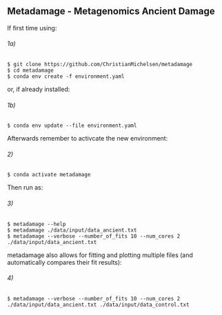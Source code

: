 ## Metadamage - Metagenomics Ancient Damage


If first time using:

###### 1a)
```console
$ git clone https://github.com/ChristianMichelsen/metadamage
$ cd metadamage
$ conda env create -f environment.yaml
```

or, if already installed:
###### 1b)
```console
$ conda env update --file environment.yaml
```

Afterwards remember to activcate the new environment:
###### 2)
```console
$ conda activate metadamage
```

Then run as:
###### 3)
```console
$ metadamage --help
$ metadamage ./data/input/data_ancient.txt
$ metadamage --verbose --number_of_fits 10 --num_cores 2 ./data/input/data_ancient.txt
```

metadamage also allows for fitting and plotting multiple files (and automatically compares their fit results):
###### 4)
```console
$ metadamage --verbose --number_of_fits 10 --num_cores 2 ./data/input/data_ancient.txt ./data/input/data_control.txt
```



